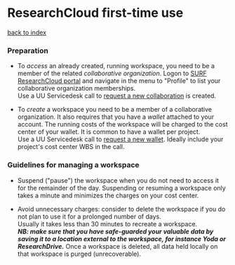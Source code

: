 # ResearchCloud first-time use
[back to index](../primer-for-users.md)

### Preparation
- To *access* an already created, running workspace, 
you need to be a member of the related *collaborative organization*.
Logon to [SURF ResearchCloud portal](https://portal.live.surfresearchcloud.nl/) 
and navigate in the menu to "Profile" to list your collaborative organization
memberships.   
Use a UU Servicedesk call to [request a new collaboration](https://uu.topdesk.net) is created.


- To *create* a workspace you need to be a member of a collaborative
organization. It also requires that you have a *wallet* attached
to your account. The running costs of the workspace will be charged
to the cost center of your wallet. It is common to have a wallet per project.   
Use a UU Servicedesk call to [request a new wallet](https://uu.topdesk.net). Ideally
include your project's cost center WBS in the call.

### Guidelines for managing a workspace
- Suspend ("pause") the workspace when you do not need to access it for
the remainder of the day. Suspending or resuming a workspace 
only takes a minute and minimizes the charges on your cost center.

- Avoid unnecessary charges: consider to delete the workspace 
if you do not plan to use it for a prolonged number of days.  
Usually it takes less than 30 minutes to recreate a workspace.    
***NB: make sure that you have safe-guarded your valuable data 
by saving it to a location external to the workspace, 
for instance Yoda or ResearchDrive.*** Once a workspace is deleted,
all data held locally on that workspace is purged (unrecoverable).  

  

